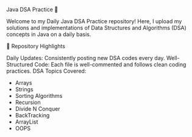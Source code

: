 Java DSA Practice 🚀

Welcome to my Daily Java DSA Practice repository! Here, I upload my solutions and implementations of Data Structures and Algorithms (DSA) concepts in Java on a daily basis.

📌 Repository Highlights

Daily Updates: Consistently posting new DSA codes every day.
Well-Structured Code: Each file is well-commented and follows clean coding practices.
DSA Topics Covered:
* Arrays
* Strings
* Sorting Algorithms
* Recursion
* Divide N Conquer
* BackTracking
* ArrayList
* OOPS
 
